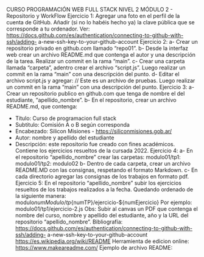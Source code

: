 CURSO PROGRAMACIÓN WEB FULL STACK
NIVEL 2
MÓDULO 2 - Repositorio y WorkFlow
Ejercicio 1:
Agregar una foto en el perfil de la cuenta de GitHub.
Añadir (si no lo habéis hecho ya) la clave pública que se corresponde a tu
ordenador. Ver:
https://docs.github.com/es/authentication/connecting-to-github-with-ssh/adding-
a-new-ssh-key-to-your-github-account
Ejercicio 2:
a- Crear un repositorio privado en github.com llamado “repo01”.
b- Desde la interfaz web crear un archivo README.md que contenga el autor y
una descripción de la tarea. Realizar un commit en la rama “main”.
c- Crear una carpeta llamada “carpeta”, adentro crear el archivo “script.js”.
Luego realizar un commit en la rama “main” con una descripción del punto.
d- Editar el archivo script.js y agregar:
// Este es un archivo de pruebas.
Luego realizar un commit en la rama “main” con una descripción del punto.
Ejercicio 3:
a- Crear un repositorio publico en github.com que tenga de nombre el del
estudiante, “apellido_nombre”.
b- En el repositorio, crear un archivo README.md, que contenga:
- Título: Curso de programacion full stack
- Subtitulo: Comisión A o B según corresponda
- Encabezado: Silicon Misiones - https://siliconmisiones.gob.ar/
- Autor: nombre y apellido del estudiante
- Descripción: este repositorio fue creado con fines académicos. Contiene
los ejercicios resueltos de la cursada 2022.
Ejercicio 4:
a- En el repositorio “apellido_nombre” crear las carpetas:
modulo01/tp1:
modulo01/tp2:
modulo02
b- Dentro de cada carpeta, crear un archivo README.MD con las consignas,
respetando el formato Markdown.
c- En cada directorio agregar las consignas de los trabajos en formato pdf.
Ejercicio 5:
En el repositorio “apellido_nombre” subir los ejercicios resueltos de los trabajos
realizados a la fecha. Quedando ordenado de la siguiente manera:
modulo${numModulo}/tp${numTP}/ejercicio-${numEjercicio}
Por ejemplo: modulo01/tp1/ejercicio-2.js
Obs:
Subir al canvas un PDF que contenga el nombre del curso, nombre y apellido
del estudiante, año y  la URL del repositorio “apellido_nombre”.
Bibliografía:
https://docs.github.com/es/authentication/connecting-to-github-with-ssh/adding-
a-new-ssh-key-to-your-github-account
https://es.wikipedia.org/wiki/README
Herramienta de edicion online: https://www.makeareadme.com/
Ejemplo de archivo README:
